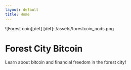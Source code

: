 ```yaml
---
layout: default
title: Home
---
```


![Forest coin][def]
[def]: /assets/forestcoin_nods.png

# Forest City Bitcoin

Learn about bitcoin and financial freedom in the forest city!